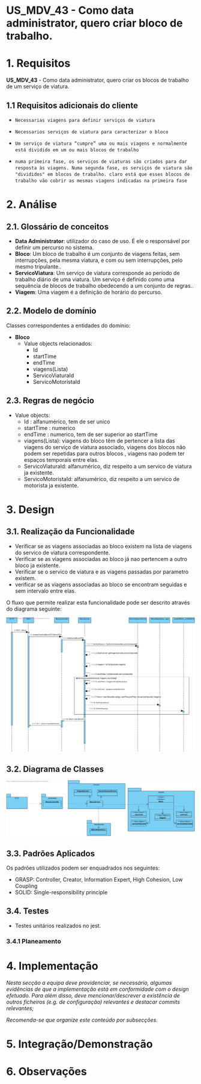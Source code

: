 **US_MDV_43 - Como data administrator, quero criar bloco de trabalho.**
=======================================

# 1. Requisitos

**US_MDV_43** - Como data administrator, quero criar os blocos de trabalho de um serviço de viatura.

## 1.1 Requisitos adicionais do cliente

* `Necessarias viagens para definir serviços de viatura`
* `Necessarios serviços de viatura para caracterizar o bloco`

* `Um serviço de viatura “cumpre” uma ou mais viagens e normalmente está dividido em um ou mais blocos de trabalho`
* `numa primeira fase, os serviços de viaturas são criados para dar resposta às viagens. Numa segunda fase, os serviços de viatura são "divididos" em blocos de trabalho. claro está que esses blocos de trabalho vão cobrir as mesmas viagens indicadas na primeira fase` 

# 2. Análise

## 2.1. Glossário de conceitos

* **Data Administrator**: utilizador do caso de uso. É ele o responsável por definir um percurso no sistema.
* **Bloco**:  Um bloco de trabalho é um conjunto de viagens feitas, sem interrupções, pela mesma viatura, e com ou sem interrupções, pelo mesmo tripulante..
* **ServicoViatura**: Um serviço de viatura corresponde ao período de trabalho diário de uma viatura. Um serviço é definido como uma sequência de blocos de trabalho obedecendo a um conjunto de regras.. 
* **Viagem**: Uma viagem é a definição de horário do percurso. 


## 2.2. Modelo de domínio

Classes correspondentes a entidades do domínio:
* **Bloco**
	* Value objects relacionados:
		* Id
		* startTime
		* endTime
		* viagens(Lista)
		* ServicoViaturaId
		* ServicoMotoristaId

## 2.3. Regras de negócio

* Value objects:
	* Id : alfanumérico, tem de ser unico
	* startTime : numerico
	* endTime : numerico, tem de ser superior ao startTime  
	* viagens(Lista): viagens do bloco têm de pertencer a lista das viagens do serviço de viatura associado, viagens dos blocos não podem ser repetidas para outros blocos , viagens nao podem ter espaços temporais entre elas.
	* ServicoViaturaId: alfanumérico, diz respeito a um servico de viatura ja existente.
	* ServicoMotoristaId: alfanumérico, diz respeito a um servico de motorista ja existente.
  
# 3. Design

## 3.1. Realização da Funcionalidade

* Verificar se as viagens associadas ao bloco existem na lista de viagens do servico de viatura correspondente.
* Verificar se as viagens associadas ao bloco já nao pertencem a outro bloco ja existente.
* Verificar se o servico de viatura e as viagens passadas por parametro existem.
* verificar se as viagens associadas ao bloco se encontram seguidas e sem intervalo entre elas.

O fluxo que permite realizar esta funcionalidade pode ser descrito através do diagrama seguinte:

![alt text](SD_US_MDV_43.svg "Diagrama de Sequência - Criar um bloco")

## 3.2. Diagrama de Classes

![Criar Bloco](./CD_US_MDV_43.svg)

## 3.3. Padrões Aplicados

Os padrões utilizados podem ser enquadrados nos seguintes:
* GRASP: Controller, Creator, Information Expert, High Cohesion, Low Coupling
* SOLID: Single-responsibility principle

## 3.4. Testes

* Testes unitários realizados no jest.

### 3.4.1 Planeamento


# 4. Implementação

*Nesta secção a equipa deve providenciar, se necessário, algumas evidências de que a implementação está em conformidade com o design efetuado. Para além disso, deve mencionar/descrever a existência de outros ficheiros (e.g. de configuração) relevantes e destacar commits relevantes;*

*Recomenda-se que organize este conteúdo por subsecções.*

# 5. Integração/Demonstração



# 6. Observações
